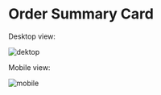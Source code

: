 # Order Summary Card

Desktop view:

![dektop](https://github.com/user-attachments/assets/5f960296-eb79-4cb1-86cb-866ea0f15046)

Mobile view:

![mobile](https://github.com/user-attachments/assets/74b559f6-8df5-4dc0-8f93-381c4e99ef9e)
